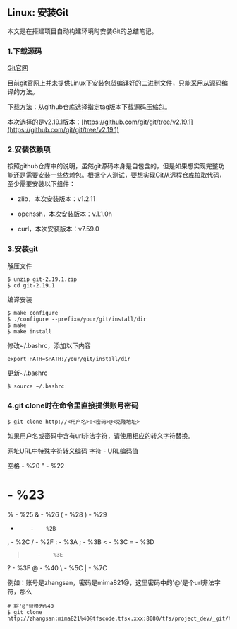 ## Linux: 安装Git

本文是在搭建项目自动构建环境时安装Git的总结笔记。

### 1.下载源码

[Git官网](https://git-scm.com/)

目前git官网上并未提供Linux下安装包货编译好的二进制文件，只能采用从源码编译的方法。

下载方法：从github仓库选择指定tag版本下载源码压缩包。

本次选择的是v2.19.1版本：[https://github.com/git/git/tree/v2.19.1](https://github.com/git/git/tree/v2.19.1)

### 2.安装依赖项

按照github仓库中的说明，虽然git源码本身是自包含的，但是如果想实现完整功能还是需要安装一些依赖包。根据个人测试，要想实现Git从远程仓库拉取代码，至少需要安装以下组件：

* zlib，本次安装版本：v1.2.11

* openssh，本次安装版本：v.1.1.0h

* curl，本次安装版本：v7.59.0

### 3.安装git

解压文件

```shell
$ unzip git-2.19.1.zip
$ cd git-2.19.1
```

编译安装

```shell
$ make configure
$ ./configure --prefix=/your/git/install/dir
$ make
$ make install
```

修改~/.bashrc，添加以下内容

```
export PATH=$PATH:/your/git/install/dir
```

更新~/.bashrc

```shell
$ source ~/.bashrc
```

### 4.git clone时在命令里直接提供账号密码

```shell
$ git clone http://<用户名>:<密码>@<克隆地址>
```

如果用户名或密码中含有url非法字符，请使用相应的转义字符替换。

网址URL中特殊字符转义编码
字符    -    URL编码值

空格    -    %20
"          -    %22
#         -    %23
%        -    %25
&         -    %26
(          -    %28
)          -    %29
+         -    %2B
,          -    %2C
/          -    %2F
:          -    %3A
;          -    %3B
<         -    %3C
=         -    %3D
>         -    %3E
?         -    %3F
@       -    %40
\          -    %5C
|          -    %7C 

例如：账号是zhangsan，密码是mima821@，这里密码中的'@'是个url非法字符，那么

```shell
# 将'@'替换为%40
$ git clone http://zhangsan:mima821%40@tfscode.tfsx.xxx:8080/tfs/project_dev/_git/test.git
```